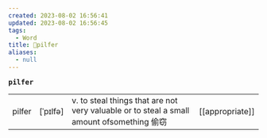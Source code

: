 ```yaml
---
created: 2023-08-02 16:56:41
updated: 2023-08-02 16:56:45
tags:
  - Word
title: 📖pilfer
aliases:
  - null
---
```


<pre><strong>pilfer</strong></pre>
|   |   |   |   |
|---|---|---|---|
|pilfer|[ˈpɪlfə]|v. to steal things that are not very valuable or to steal a small amount ofsomething 偷窃|[[appropriate]]|
